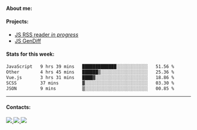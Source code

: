 #### About me:

#### Projects:
- [JS RSS reader *in progress*](https://github.com/GKoil/frontend-project-lvl3)
- [JS GenDiff](https://github.com/GKoil/GenDiff)

#### Stats for this week:
<!--START_SECTION:waka-->

```txt
JavaScript   9 hrs 39 mins   █████████████░░░░░░░░░░░░   51.56 %
Other        4 hrs 45 mins   ██████▒░░░░░░░░░░░░░░░░░░   25.36 %
Vue.js       3 hrs 31 mins   ████▓░░░░░░░░░░░░░░░░░░░░   18.86 %
SCSS         37 mins         ▓░░░░░░░░░░░░░░░░░░░░░░░░   03.30 %
JSON         9 mins          ▒░░░░░░░░░░░░░░░░░░░░░░░░   00.85 %
```

<!--END_SECTION:waka-->
---
#### Contacts:

<a target='_blank' title='LinkedIn' href="https://www.linkedin.com/in/gkoil/">
  <img src="https://img.shields.io/badge/LinkedIn-0077B5?style=for-the-badge&logo=linkedin&logoColor=white" />
</a>
<a target='_blank' title='Telegram' href="https://t.me/gkoil">
  <img src="https://img.shields.io/badge/Telegram-2CA5E0?style=for-the-badge&logo=telegram&logoColor=white" />
</a>
<a target='_blank' title='Gmail' href="mailto: gk.grigorev@gmail.com">
  <img src="https://img.shields.io/badge/Gmail-D14836?style=for-the-badge&logo=gmail&logoColor=white" />
</a>

